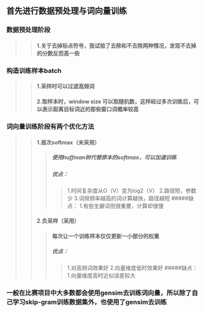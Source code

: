## 首先进行数据预处理与词向量训练
### 数据预处理阶段
>>#### 1.关于去掉标点符号，我试验了去除和不去除两种情况，发现不去掉的分数反而高一些
### 构造训练样本batch
>>#### 1.采样时可以过滤高频词
>>#### 2.取样本时，window size 可以取随机数，这样经过多次训练后，可以表示距离目标词近的那些窗口词概率较高
### 词向量训练阶段有两个优化方法
>>#### 1.层次softmax（未采用）
>>> ##### 使用huffman树代替原本的softmax，可以加速训练
>>> ##### 优点：
>>>> 1.时间复杂度从O（V）变为log2（V）
>>>> 2.路径短，参数少
>>>> 3.词频频率越高的词计算越快，路径越短
>>> #####缺点：
>>>> 1.有些生僻词但很重要，计算却很慢
>>#### 2.负采样（采用）
>>> #### 每次让一个训练样本仅仅更新一小部分的权重
>>> ##### 优点：
>>>> 1.对高频词效果好
>>>> 2.向量维度低时效果好
>>> #####缺点：
>>>> 1.向量维度高时近似误差较大
### 一般在比赛项目中大多数都会使用gensim去训练词向量，所以除了自己学习skip-gram训练数据集外，也使用了gensim去训练

